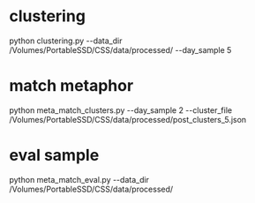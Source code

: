 # clustering

python clustering.py --data_dir /Volumes/PortableSSD/CSS/data/processed/ --day_sample 5

# match metaphor

python meta_match_clusters.py --day_sample 2 --cluster_file /Volumes/PortableSSD/CSS/data/processed/post_clusters_5.json

# eval sample

python meta_match_eval.py --data_dir /Volumes/PortableSSD/CSS/data/processed/